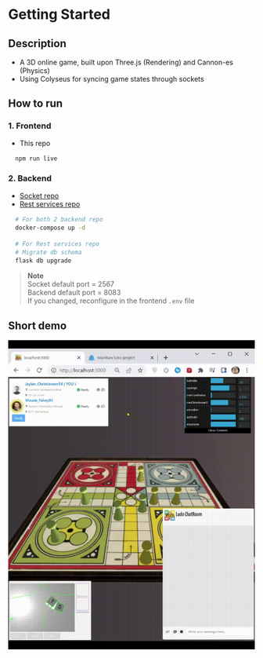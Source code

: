 # Getting Started

## Description

- A 3D online game, built upon Three.js (Rendering) and Cannon-es (Physics)
- Using Colyseus for syncing game states through sockets

## How to run

### 1. Frontend

- This repo

```bash
  npm run live
```

### 2. Backend
- [Socket repo](https://github.com/Howard-O-Neil/ludo-colyseus)
- [Rest services repo](https://github.com/Howard-O-Neil/ludo-py)

```bash
  # For both 2 backend repo
  docker-compose up -d

  # For Rest services repo
  # Migrate db schema
  flask db upgrade
```

> **Note**  
> Socket default port   = 2567  
> Backend default port  = 8083  
> If you changed, reconfigure in the frontend `.env` file

## Short demo

![Demo](./imgs/demo.gif)